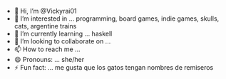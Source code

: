 - 👋 Hi, I’m @Vickyrai01
- 👀 I’m interested in ... programming, board games, indie games, skulls, cats, argentine trains
- 🌱 I’m currently learning ... haskell
- 💞️ I’m looking to collaborate on ...
- 📫 How to reach me ...
- 😄 Pronouns: ... she/her
- ⚡ Fun fact: ... me gusta que los gatos tengan nombres de remiseros

<!---
Vickyrai01/Vickyrai01 is a ✨ special ✨ repository because its `README.md` (this file) appears on your GitHub profile.
You can click the Preview link to take a look at your changes.
--->
